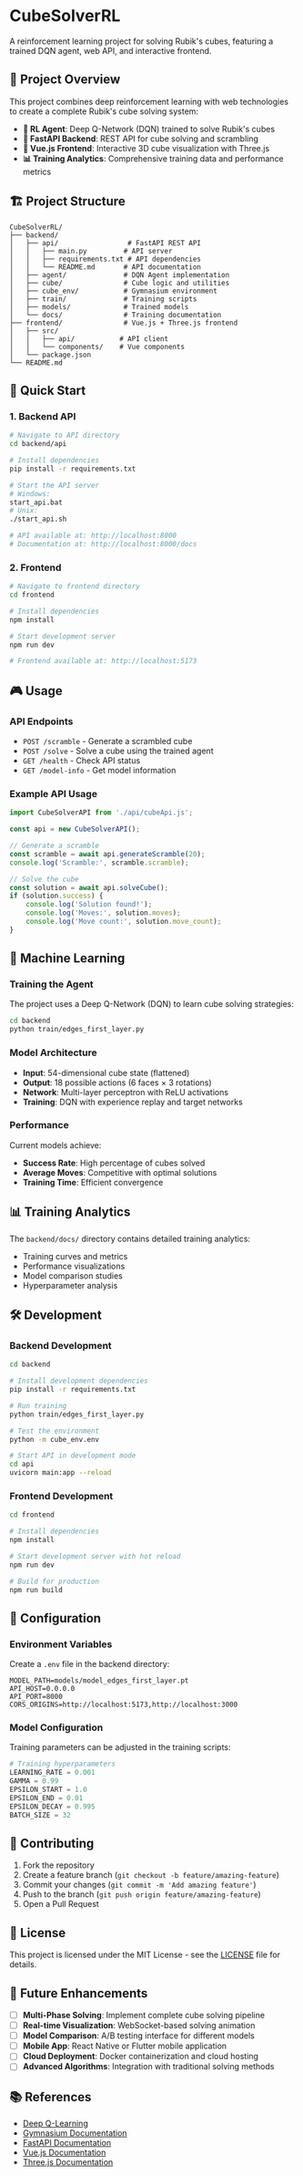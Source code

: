 # CubeSolverRL

A reinforcement learning project for solving Rubik's cubes, featuring a trained DQN agent, web API, and interactive frontend.

## 🎯 Project Overview

This project combines deep reinforcement learning with web technologies to create a complete Rubik's cube solving system:

- **🧠 RL Agent**: Deep Q-Network (DQN) trained to solve Rubik's cubes
- **🚀 FastAPI Backend**: REST API for cube solving and scrambling
- **🎨 Vue.js Frontend**: Interactive 3D cube visualization with Three.js
- **📊 Training Analytics**: Comprehensive training data and performance metrics

## 🏗️ Project Structure

```
CubeSolverRL/
├── backend/
│   ├── api/                 # FastAPI REST API
│   │   ├── main.py         # API server
│   │   ├── requirements.txt # API dependencies
│   │   └── README.md       # API documentation
│   ├── agent/              # DQN Agent implementation
│   ├── cube/               # Cube logic and utilities
│   ├── cube_env/           # Gymnasium environment
│   ├── train/              # Training scripts
│   ├── models/             # Trained models
│   └── docs/               # Training documentation
├── frontend/               # Vue.js + Three.js frontend
│   ├── src/
│   │   ├── api/           # API client
│   │   └── components/    # Vue components
│   └── package.json
└── README.md
```

## 🚀 Quick Start

### 1. Backend API

```bash
# Navigate to API directory
cd backend/api

# Install dependencies
pip install -r requirements.txt

# Start the API server
# Windows:
start_api.bat
# Unix:
./start_api.sh

# API available at: http://localhost:8000
# Documentation at: http://localhost:8000/docs
```

### 2. Frontend

```bash
# Navigate to frontend directory
cd frontend

# Install dependencies
npm install

# Start development server
npm run dev

# Frontend available at: http://localhost:5173
```

## 🎮 Usage

### API Endpoints

- `POST /scramble` - Generate a scrambled cube
- `POST /solve` - Solve a cube using the trained agent
- `GET /health` - Check API status
- `GET /model-info` - Get model information

### Example API Usage

```javascript
import CubeSolverAPI from './api/cubeApi.js';

const api = new CubeSolverAPI();

// Generate a scramble
const scramble = await api.generateScramble(20);
console.log('Scramble:', scramble.scramble);

// Solve the cube
const solution = await api.solveCube();
if (solution.success) {
    console.log('Solution found!');
    console.log('Moves:', solution.moves);
    console.log('Move count:', solution.move_count);
}
```

## 🧠 Machine Learning

### Training the Agent

The project uses a Deep Q-Network (DQN) to learn cube solving strategies:

```bash
cd backend
python train/edges_first_layer.py
```

### Model Architecture

- **Input**: 54-dimensional cube state (flattened)
- **Output**: 18 possible actions (6 faces × 3 rotations)
- **Network**: Multi-layer perceptron with ReLU activations
- **Training**: DQN with experience replay and target networks

### Performance

Current models achieve:
- **Success Rate**: High percentage of cubes solved
- **Average Moves**: Competitive with optimal solutions
- **Training Time**: Efficient convergence

## 📊 Training Analytics

The `backend/docs/` directory contains detailed training analytics:
- Training curves and metrics
- Performance visualizations
- Model comparison studies
- Hyperparameter analysis

## 🛠️ Development

### Backend Development

```bash
cd backend

# Install development dependencies
pip install -r requirements.txt

# Run training
python train/edges_first_layer.py

# Test the environment
python -m cube_env.env

# Start API in development mode
cd api
uvicorn main:app --reload
```

### Frontend Development

```bash
cd frontend

# Install dependencies
npm install

# Start development server with hot reload
npm run dev

# Build for production
npm run build
```

## 🔧 Configuration

### Environment Variables

Create a `.env` file in the backend directory:

```env
MODEL_PATH=models/model_edges_first_layer.pt
API_HOST=0.0.0.0
API_PORT=8000
CORS_ORIGINS=http://localhost:5173,http://localhost:3000
```

### Model Configuration

Training parameters can be adjusted in the training scripts:

```python
# Training hyperparameters
LEARNING_RATE = 0.001
GAMMA = 0.99
EPSILON_START = 1.0
EPSILON_END = 0.01
EPSILON_DECAY = 0.995
BATCH_SIZE = 32
```

## 🤝 Contributing

1. Fork the repository
2. Create a feature branch (`git checkout -b feature/amazing-feature`)
3. Commit your changes (`git commit -m 'Add amazing feature'`)
4. Push to the branch (`git push origin feature/amazing-feature`)
5. Open a Pull Request

## 📝 License

This project is licensed under the MIT License - see the [LICENSE](LICENSE) file for details.

## 🎯 Future Enhancements

- [ ] **Multi-Phase Solving**: Implement complete cube solving pipeline
- [ ] **Real-time Visualization**: WebSocket-based solving animation
- [ ] **Model Comparison**: A/B testing interface for different models
- [ ] **Mobile App**: React Native or Flutter mobile application
- [ ] **Cloud Deployment**: Docker containerization and cloud hosting
- [ ] **Advanced Algorithms**: Integration with traditional solving methods

## 📚 References

- [Deep Q-Learning](https://arxiv.org/abs/1312.5602)
- [Gymnasium Documentation](https://gymnasium.farama.org/)
- [FastAPI Documentation](https://fastapi.tiangolo.com/)
- [Vue.js Documentation](https://vuejs.org/)
- [Three.js Documentation](https://threejs.org/)